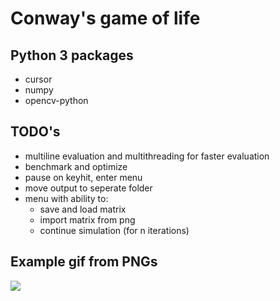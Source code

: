 # Conway's game of life

## Python 3 packages

* cursor
* numpy
* opencv-python

## TODO's

* multiline evaluation and multithreading for faster evaluation
* benchmark and optimize
* pause on keyhit, enter menu
* move output to seperate folder
* menu with ability to:
  * save and load matrix
  * import matrix from png
  * continue simulation (for n iterations)

## Example gif from PNGs
![](gol.gif)